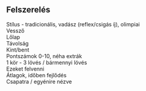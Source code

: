 ## Felszerelés
Stílus - tradicionális, vadász (reflex/csigás íj), olimpiai<br>
Vessző<br>
Lőlap<br>
Távolság<br>
Kint/bent<br>
Pontszámok 0-10, néha extrák<br>
1 kör - 3 lövés / bármennyi lövés<br>
Ezeket felvenni<br>
Átlagok, időben fejlődés<br>
Csapatra / egyénire nézve<br>